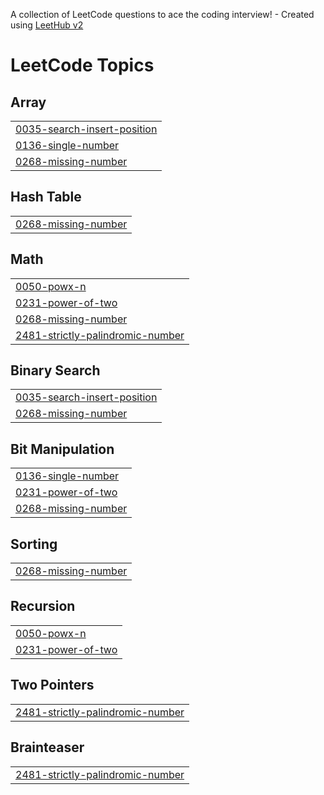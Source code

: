 A collection of LeetCode questions to ace the coding interview! - Created using [LeetHub v2](https://github.com/arunbhardwaj/LeetHub-2.0)
<!---LeetCode Topics Start-->
# LeetCode Topics
## Array
|  |
| ------- |
| [0035-search-insert-position](https://github.com/ajithvraj/LeetCode/tree/master/0035-search-insert-position) |
| [0136-single-number](https://github.com/ajithvraj/LeetCode/tree/master/0136-single-number) |
| [0268-missing-number](https://github.com/ajithvraj/LeetCode/tree/master/0268-missing-number) |
## Hash Table
|  |
| ------- |
| [0268-missing-number](https://github.com/ajithvraj/LeetCode/tree/master/0268-missing-number) |
## Math
|  |
| ------- |
| [0050-powx-n](https://github.com/ajithvraj/LeetCode/tree/master/0050-powx-n) |
| [0231-power-of-two](https://github.com/ajithvraj/LeetCode/tree/master/0231-power-of-two) |
| [0268-missing-number](https://github.com/ajithvraj/LeetCode/tree/master/0268-missing-number) |
| [2481-strictly-palindromic-number](https://github.com/ajithvraj/LeetCode/tree/master/2481-strictly-palindromic-number) |
## Binary Search
|  |
| ------- |
| [0035-search-insert-position](https://github.com/ajithvraj/LeetCode/tree/master/0035-search-insert-position) |
| [0268-missing-number](https://github.com/ajithvraj/LeetCode/tree/master/0268-missing-number) |
## Bit Manipulation
|  |
| ------- |
| [0136-single-number](https://github.com/ajithvraj/LeetCode/tree/master/0136-single-number) |
| [0231-power-of-two](https://github.com/ajithvraj/LeetCode/tree/master/0231-power-of-two) |
| [0268-missing-number](https://github.com/ajithvraj/LeetCode/tree/master/0268-missing-number) |
## Sorting
|  |
| ------- |
| [0268-missing-number](https://github.com/ajithvraj/LeetCode/tree/master/0268-missing-number) |
## Recursion
|  |
| ------- |
| [0050-powx-n](https://github.com/ajithvraj/LeetCode/tree/master/0050-powx-n) |
| [0231-power-of-two](https://github.com/ajithvraj/LeetCode/tree/master/0231-power-of-two) |
## Two Pointers
|  |
| ------- |
| [2481-strictly-palindromic-number](https://github.com/ajithvraj/LeetCode/tree/master/2481-strictly-palindromic-number) |
## Brainteaser
|  |
| ------- |
| [2481-strictly-palindromic-number](https://github.com/ajithvraj/LeetCode/tree/master/2481-strictly-palindromic-number) |
<!---LeetCode Topics End-->
